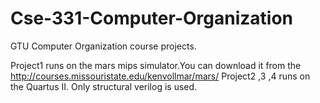 # Cse-331-Computer-Organization
GTU Computer Organization course projects.

Project1 runs on the mars mips simulator.You can download it from the http://courses.missouristate.edu/kenvollmar/mars/ 
Project2 ,3 ,4 runs on the Quartus II. Only structural verilog is used.
